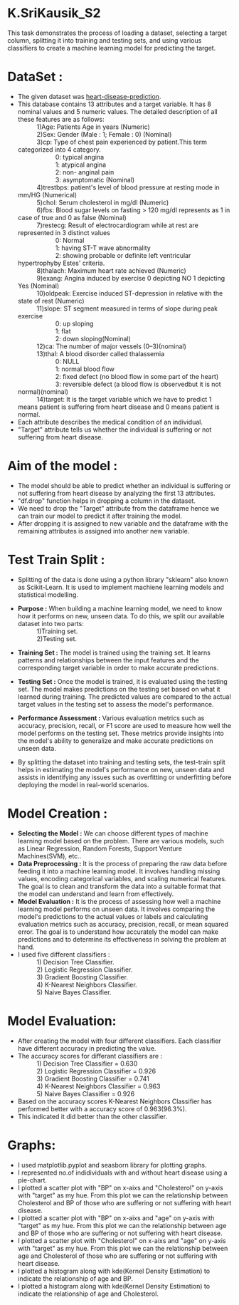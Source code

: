 # K.SriKausik_S2

This task demonstrates the process of loading a dataset, selecting a target column, splitting it into training and testing sets, and using various classifiers to create a machine learning model for predicting the target.

 # DataSet :

 - The given dataset was [heart-disease-prediction](https://www.kaggle.com/datasets/ritwikb3/heart-disease-statlog).
 - This database contains 13 attributes and a target variable. It has 8 nominal values and 5 numeric values. The detailed description of all these features are as follows:<br>
        &emsp;&emsp;&emsp;1)Age: Patients Age in years (Numeric) <br>
        &emsp;&emsp;&emsp;2)Sex: Gender (Male : 1; Female : 0) (Nominal)<br>
        &emsp;&emsp;&emsp;3)cp: Type of chest pain experienced by patient.This term categorized into 4 category.<br>
                &emsp;&emsp;&emsp;&emsp;&emsp;&emsp;0: typical angina<br>
                &emsp;&emsp;&emsp;&emsp;&emsp;&emsp;1: atypical angina<br>
                &emsp;&emsp;&emsp;&emsp;&emsp;&emsp;2: non- anginal pain<br>
                &emsp;&emsp;&emsp;&emsp;&emsp;&emsp;3: asymptomatic (Nominal)<br>
        &emsp;&emsp;&emsp;4)trestbps: patient's level of blood pressure at resting mode in mm/HG (Numerical)<br>
        &emsp;&emsp;&emsp;5)chol: Serum cholesterol in mg/dl (Numeric)<br>
        &emsp;&emsp;&emsp;6)fbs: Blood sugar levels on fasting > 120 mg/dl represents as 1 in case of true and 0 as false (Nominal)<br>
        &emsp;&emsp;&emsp;7)restecg: Result of electrocardiogram while at rest are represented in 3 distinct values<br>
                &emsp;&emsp;&emsp;&emsp;&emsp;&emsp;0: Normal <br>
                &emsp;&emsp;&emsp;&emsp;&emsp;&emsp;1: having ST-T wave abnormality  <br>
                &emsp;&emsp;&emsp;&emsp;&emsp;&emsp;2: showing probable or definite left ventricular hypertrophyby Estes' criteria.<br>
        &emsp;&emsp;&emsp;8)thalach: Maximum heart rate achieved (Numeric)<br>
        &emsp;&emsp;&emsp;9)exang: Angina induced by exercise 0 depicting NO 1 depicting Yes (Nominal)<br>
        &emsp;&emsp;&emsp;10)oldpeak: Exercise induced ST-depression in relative with the state of rest (Numeric)<br>
        &emsp;&emsp;&emsp;11)slope: ST segment measured in terms of slope during peak exercise<br>
                &emsp;&emsp;&emsp;&emsp;&emsp;&emsp;0: up sloping <br>
                &emsp;&emsp;&emsp;&emsp;&emsp;&emsp;1: flat<br>
                &emsp;&emsp;&emsp;&emsp;&emsp;&emsp;2: down sloping(Nominal)<br>
        &emsp;&emsp;&emsp;12)ca: The number of major vessels (0–3)(nominal)<br>
        &emsp;&emsp;&emsp;13)thal: A blood disorder called thalassemia<br>
                &emsp;&emsp;&emsp;&emsp;&emsp;&emsp;0: NULL <br>
                &emsp;&emsp;&emsp;&emsp;&emsp;&emsp;1: normal blood flow <br>
                &emsp;&emsp;&emsp;&emsp;&emsp;&emsp;2: fixed defect (no blood flow in some part of the heart) <br>
                &emsp;&emsp;&emsp;&emsp;&emsp;&emsp;3: reversible defect (a blood flow is observedbut it is not normal)(nominal)<br>
        &emsp;&emsp;&emsp;14)target: It is the target variable which we have to predict 1 means patient is suffering from heart disease and 0 means patient is normal.<br>
 - Each attribute describes the medical condition of an individual.<br>
 - "Target" attribute tells us whether the individual is suffering or not suffering from heart disease.<br>

# Aim of the model :
 - The model should be able to predict whether an individual is suffering or not suffering from heart disease by analyzing the first 13 attributes.<br>
 - "df.drop" function helps in dropping a column in the dataset.<br>
 - We need to drop the "Target" attribute from the dataframe hence we can train our model to predict it after training the model.<br>
 - After dropping it is assigned to new variable and the dataframe with the remaining attributes is assigned into another new variable.<br>

 # Test Train Split :
 - Splitting of the data is done using a python library "sklearn" also known as Scikit-Learn. It is used to implement machiene learning models and statistical modelling.<br>
 - **Purpose :** When building a machine learning model, we need to know how it performs on new, unseen data. To do this, we split our available dataset into two parts:<br>
                &emsp;&emsp;&emsp;1)Training set.<br>
                &emsp;&emsp;&emsp;2)Testing set.<br>

 - **Training Set :** The model is trained using the training set. It learns patterns and relationships between the input features and the corresponding target variable in order to make accurate predictions.<br>
 - **Testing Set :** Once the model is trained, it is evaluated using the testing set. The model makes predictions on the testing set based on what it learned during training. The predicted values are compared to the actual target values in the testing set to assess the model's performance.<br>
 - **Performance Assessment :** Various evaluation metrics such as accuracy, precision, recall, or F1 score are used to measure how well the model performs on the testing set. These metrics provide insights into the model's ability to generalize and make accurate predictions on unseen data.<br>
 - By splitting the dataset into training and testing sets, the test-train split helps in estimating the model's performance on new, unseen data and assists in identifying any issues such as overfitting or underfitting before deploying the model in real-world scenarios.<br>

# Model Creation :
 - **Selecting the Model :** We can choose different types of machine learning model based on the problem. There are various models, such as Linear Regression, Random Forests, Support Venture Machines(SVM), etc..<br> 
 - **Data Preprocessing :** It is the process of preparing the raw data before feeding it into a machine learning model. It involves handling missing values, encoding categorical variables, and scaling numerical features. The goal is to clean and transform the data into a suitable format that the model can understand and learn from effectively.<br>
 - **Model Evaluation :** It is the process of assessing how well a machine learning model performs on unseen data. It involves comparing the model's predictions to the actual values or labels and calculating evaluation metrics such as accuracy, precision, recall, or mean squared error. The goal is to understand how accurately the model can make predictions and to determine its effectiveness in solving the problem at hand.<br>
 - I used five different classifiers :<br>
                &emsp;&emsp;&emsp;1) Decision Tree Classifier.<br>
                &emsp;&emsp;&emsp;2) Logistic Regression Classifier.<br>
                &emsp;&emsp;&emsp;3) Gradient Boosting Classifier.<br>
                &emsp;&emsp;&emsp;4) K-Nearest Neighbors Classifier.<br>
                &emsp;&emsp;&emsp;5) Naive Bayes Classifier.<br>

# Model Evaluation:

 - After creating the model with four different classifiers. Each classifier have different accuracy in predicting the value.
 - The accuracy scores for differant classifiers are :<br>
                &emsp;&emsp;&emsp;1) Decision Tree Classifier = 0.630<br>
                &emsp;&emsp;&emsp;2) Logistic Regression Classifier = 0.926<br>
                &emsp;&emsp;&emsp;3) Gradient Boosting Classifier = 0.741<br>
                &emsp;&emsp;&emsp;4) K-Nearest Neighbors Classifier = 0.963<br>
                &emsp;&emsp;&emsp;5) Naive Bayes Classifier = 0.926<br>
 - Based on the accuracy scores K-Nearest Neighbors Classifier has performed better with a accuracy score of 0.963(96.3%).
 - This indicated it did better than the other classifier.
# Graphs:

 - I used matplotlib.pyplot and seasborn library for plotting graphs.
 - I represented no.of indidividuals with and without heart disease using a pie-chart.
 - I plotted a scatter plot with "BP" on x-aixs and "Cholesterol" on y-axis with "target" as my hue. From this plot we can the  relationship between Cholesterol and BP of those who are suffering or not suffering with heart disease.
 - I plotted a scatter plot with "BP" on x-aixs and "age" on y-axis with "target" as my hue. From this plot we can the  relationship between age and BP of those who are suffering or not suffering with heart disease.
 - I plotted a scatter plot with "Cholesterol" on x-aixs and "age" on y-axis with "target" as my hue. From this plot we can the  relationship between age and Cholesterol of those who are suffering or not suffering with heart disease.
 - I plotted a histogram along with kde(Kernel Density Estimation) to indicate the relationship of age and BP.
 - I plotted a histogram along with kde(Kernel Density Estimation) to indicate the relationship of age and Cholesterol.